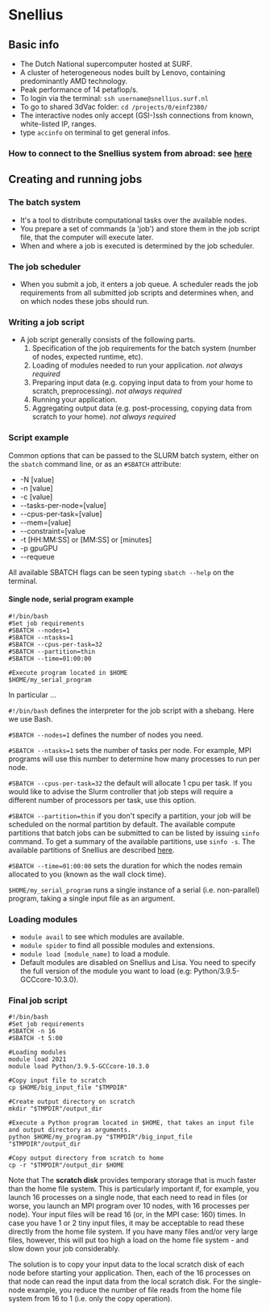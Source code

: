 # Snellius

## Basic info

- The Dutch National supercomputer hosted at SURF.
- A cluster of heterogeneous nodes built by Lenovo, containing predominantly AMD technology.
- Peak performance of 14 petaflop/s.
- To login via the terminal: `ssh username@snellius.surf.nl`
- To go to shared 3dVac folder: `cd /projects/0/einf2380/`
- The interactive nodes only accept (GSI-)ssh connections from known, white-listed IP, ranges.
- type `accinfo` on terminal to get general infos.

### How to connect to the Snellius system from abroad: see [here](https://servicedesk.surfsara.nl/wiki/pages/viewpage.action?pageId=30660265)

## Creating and running jobs

### The batch system

- It's a tool to distribute computational tasks over the available nodes.
- You prepare a set of commands (a 'job') and store them in the job script file, that the computer will execute later.
- When and where a job is executed is determined by the job scheduler.

### The job scheduler

- When you submit a job, it enters a job queue. A scheduler reads the job requirements from all submitted job scripts and determines when, and on which nodes these jobs should run.

### Writing a job script

- A job script generally consists of the following parts.
  1. Specification of the job requirements for the batch system (number of nodes, expected runtime, etc).
  2. Loading of modules needed to run your application. *not always required*
  3. Preparing input data (e.g. copying input data to from your home to scratch, preprocessing). *not always required*
  4. Running your application.
  5. Aggregating output data (e.g. post-processing, copying data from scratch to your home). *not always required*

### Script example

Common options that can be passed to the SLURM batch system, either on the `sbatch` command line, or as an `#SBATCH` attribute:

- -N [value]
- -n [value]
- -c [value]
- --tasks-per-node=[value]
- --cpus-per-task=[value]
- --mem=[value]
- --constraint=[value
- -t [HH:MM:SS] or [MM:SS] or [minutes]
- -p gpuGPU
- --requeue

All available SBATCH flags can be seen typing `sbatch --help` on the terminal. 

#### Single node, serial program example

```
#!/bin/bash
#Set job requirements
#SBATCH --nodes=1
#SBATCH --ntasks=1
#SBATCH --cpus-per-task=32
#SBATCH --partition=thin
#SBATCH --time=01:00:00
 
#Execute program located in $HOME
$HOME/my_serial_program
```

In particular ... 

`#!/bin/bash` defines the interpreter for the job script with a shebang. Here we use Bash.

`#SBATCH --nodes=1` defines the number of nodes you need.

`#SBATCH --ntasks=1` sets the number of tasks per node. For example, MPI programs will use this number to determine how many processes to run per node.

`#SBATCH --cpus-per-task=32` the default will allocate 1 cpu per task. If you would like to advise the Slurm controller that job steps will require a different number of processors per task, use this option.

`#SBATCH --partition=thin` if you don't specify a partition, your job will be scheduled on the normal partition by default. The available compute partitions that batch jobs can be submitted to can be listed by issuing `sinfo` command. To get a summary of the available partitions, use `sinfo -s`. The available partitions of Snellius are described [here](https://servicedesk.surfsara.nl/wiki/display/WIKI/Snellius+usage+and+accounting).

`#SBATCH --time=01:00:00` sets the duration for which the nodes remain allocated to you (known as the wall clock time).

`$HOME/my_serial_program` runs a single instance of a serial (i.e. non-parallel) program, taking a single input file as an argument. 

### Loading modules

- `module avail` to see which modules are available.
- `module spider` to find all possible modules and extensions. 
- `module load [module_name]` to load a module. 
- Default modules are disabled on Snellius and Lisa. You need to specify the full version of the module you want to load (e.g: Python/3.9.5-GCCcore-10.3.0).

### Final job script

```
#!/bin/bash
#Set job requirements
#SBATCH -n 16
#SBATCH -t 5:00
 
#Loading modules
module load 2021
module load Python/3.9.5-GCCcore-10.3.0
 
#Copy input file to scratch
cp $HOME/big_input_file "$TMPDIR"
 
#Create output directory on scratch
mkdir "$TMPDIR"/output_dir
 
#Execute a Python program located in $HOME, that takes an input file and output directory as arguments.
python $HOME/my_program.py "$TMPDIR"/big_input_file "$TMPDIR"/output_dir
 
#Copy output directory from scratch to home
cp -r "$TMPDIR"/output_dir $HOME
```

Note that The **scratch disk** provides temporary storage that is much faster than the home file system. This is particularly important if, for example, you launch 16 processes on a single node, that each need to read in files (or worse, you launch an MPI program over 10 nodes, with 16 processes per node). Your input files will be read 16 (or, in the MPI case: 160) times. In case you have 1 or 2 tiny input files, it may be acceptable to read these directly from the home file system. If you have many files and/or very large files, however, this will put too high a load on the home file system - and slow down your job considerably.

The solution is to copy your input data to the local scratch disk of each node before starting your application. Then, each of the 16 processes on that node can read the input data from the local scratch disk. For the single-node example, you reduce the number of file reads from the home file system from 16 to 1 (i.e. only the copy operation).
